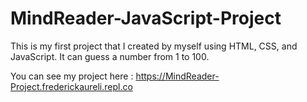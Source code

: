 # MindReader-JavaScript-Project
This is my first project that I created by myself using HTML, CSS, and JavaScript. It can guess a number from 1 to 100.

You can see my project here : https://MindReader-Project.frederickaureli.repl.co
